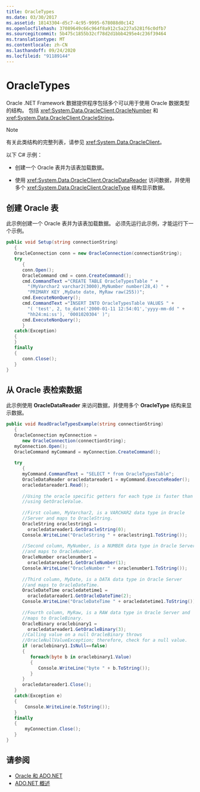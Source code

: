 ```yaml
---
title: OracleTypes
ms.date: 03/30/2017
ms.assetid: 18143304-d5c7-4c95-9995-678088d0c142
ms.openlocfilehash: 37089649c66c964f8a912c5a227a5281f6c0dfb7
ms.sourcegitcommit: 5b475c1855b32cf78d2d1bbb4295e4c236f39464
ms.translationtype: MT
ms.contentlocale: zh-CN
ms.lasthandoff: 09/24/2020
ms.locfileid: "91189144"
---
```

# <a name="oracletypes"></a>OracleTypes

Oracle .NET Framework 数据提供程序包括多个可以用于使用 Oracle 数据类型的结构。 包括 <xref:System.Data.OracleClient.OracleNumber> 和 <xref:System.Data.OracleClient.OracleString>。  
  
> [!NOTE]
> 有关此类结构的完整列表，请参见 <xref:System.Data.OracleClient>。  
  
 以下 C# 示例：  
  
- 创建一个 Oracle 表并为该表加载数据。  
  
- 使用 <xref:System.Data.OracleClient.OracleDataReader> 访问数据，并使用多个 <xref:System.Data.OracleClient.OracleType> 结构显示数据。  
  
## <a name="creating-an-oracle-table"></a>创建 Oracle 表  

 此示例创建一个 Oracle 表并为该表加载数据。 必须先运行此示例，才能运行下一个示例。  
  
```csharp  
public void Setup(string connectionString)  
   {  
   OracleConnection conn = new OracleConnection(connectionString);  
   try  
      {  
      conn.Open();  
      OracleCommand cmd = conn.CreateCommand();  
      cmd.CommandText ="CREATE TABLE OracleTypesTable " +  
        "(MyVarchar2 varchar2(3000),MyNumber number(28,4) " +  
        "PRIMARY KEY ,MyDate date, MyRaw raw(255))";  
      cmd.ExecuteNonQuery();  
      cmd.CommandText ="INSERT INTO OracleTypesTable VALUES " +  
        "( 'test', 2, to_date('2000-01-11 12:54:01','yyyy-mm-dd " +  
        "hh24:mi:ss'), '0001020304' )";  
      cmd.ExecuteNonQuery();  
      }  
   catch(Exception)  
   {  
   }  
   finally  
   {  
      conn.Close();  
   }  
}  
```  
  
## <a name="retrieving-data-from-the-oracle-table"></a>从 Oracle 表检索数据  

 此示例使用 **OracleDataReader** 来访问数据，并使用多个 **OracleType** 结构来显示数据。  
  
```csharp  
public void ReadOracleTypesExample(string connectionString)  
   {  
   OracleConnection myConnection =
      new OracleConnection(connectionString);  
   myConnection.Open();  
   OracleCommand myCommand = myConnection.CreateCommand();  
  
   try  
      {  
      myCommand.CommandText = "SELECT * from OracleTypesTable";  
      OracleDataReader oracledatareader1 = myCommand.ExecuteReader();  
      oracledatareader1.Read();  
  
      //Using the oracle specific getters for each type is faster than  
      //using GetOracleValue.  
  
      //First column, MyVarchar2, is a VARCHAR2 data type in Oracle  
      //Server and maps to OracleString.  
      OracleString oraclestring1 =
        oracledatareader1.GetOracleString(0);  
      Console.WriteLine("OracleString " + oraclestring1.ToString());  
  
      //Second column, MyNumber, is a NUMBER data type in Oracle Server  
      //and maps to OracleNumber.  
      OracleNumber oraclenumber1 =
        oracledatareader1.GetOracleNumber(1);  
      Console.WriteLine("OracleNumber " + oraclenumber1.ToString());  
  
      //Third column, MyDate, is a DATA data type in Oracle Server  
      //and maps to OracleDateTime.  
      OracleDateTime oracledatetime1 =
        oracledatareader1.GetOracleDateTime(2);  
      Console.WriteLine("OracleDateTime " + oracledatetime1.ToString());  
  
      //Fourth column, MyRaw, is a RAW data type in Oracle Server and  
      //maps to OracleBinary.  
      OracleBinary oraclebinary1 =
        oracledatareader1.GetOracleBinary(3);  
      //Calling value on a null OracleBinary throws  
      //OracleNullValueException; therefore, check for a null value.  
      if (oraclebinary1.IsNull==false)  
      {  
         foreach(byte b in oraclebinary1.Value)  
         {  
            Console.WriteLine("byte " + b.ToString());  
         }  
      }  
      oracledatareader1.Close();  
   }  
   catch(Exception e)  
   {  
       Console.WriteLine(e.ToString());  
   }  
   finally  
   {  
       myConnection.Close();  
   }  
}  
```  
  
## <a name="see-also"></a>请参阅

- [Oracle 和 ADO.NET](oracle-and-adonet.md)
- [ADO.NET 概述](ado-net-overview.md)
